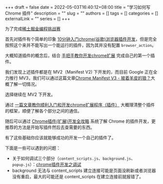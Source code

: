 +++ 
draft = false
date = 2022-05-03T16:40:12+08:00
title = "学习如何写 Chrome 插件"
description = ""
slug = ""
authors = []
tags = []
categories = []
externalLink = ""
series = []
+++

为了完成[稀土掘金编程挑战赛](https://hackathon2022.juejin.cn/)

首先对插件有个简单的印象 [10分钟入门chrome(谷歌)浏览器插件开发](https://juejin.cn/post/6904797929056239630)，但是完全按照这个来并不能写出一个能运行的插件，因为其并没有配置 `browser_action`。

大概知道插件的概念后，结合 [手把手教你开发chrome扩展](https://www.cnblogs.com/walkingp/archive/2011/03/31/2001628.html) 完成自己的第一个插件。

我们发现上述插件都是在 MV2（Manifest V2) 下开发的，而目前 Google 正在全力推行 MV3，我们可以通过这篇文章[Chrome Manifest V3 - 披着羊皮的狼？](https://zhuanlan.zhihu.com/p/451197423)大概了解一切情况。

选择继续在 MV2 下开发。

通过 [一篇文章教你顺利入门和开发chrome扩展程序（插件）](https://juejin.cn/post/6844903740646899720) 大概理清整个插件的框架，顺便了解各个部分之间的通信。

随后可以通过 [Chrome插件(扩展)开发全攻略](https://www.bookstack.cn/read/chrome-plugin-develop/spilt.1.8bdb1aac68bbdc44.md) 系统了解  Chrome 的插件开发，更推荐的方法是开始写插件然后去查需要的东西。


有了这些基础你应该就能够成功的开发一个自己的插件了。

下面是一些可以遇到的问题：

- 关于如何调试三个部分（`content_scripts.js`、`background.js`、`popup.js`）：[chrome插件开发之调试](https://blog.csdn.net/zzstack/article/details/62226249)
- background 无法与 content_scripts 建立连接可能是页面没刷新或者浏览器没有重启，最大的可能还是 content_scripts 在建立连接前就报错了。
